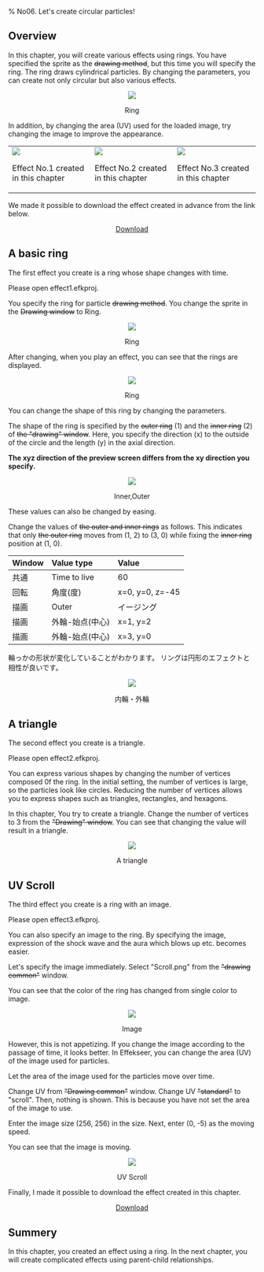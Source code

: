 ﻿% No06. Let's create circular particles!

<div class="main">

## Overview

In this chapter, you will create various effects using rings.
You have specified the sprite as the <s>drawing method</s>, but this time you will specify the ring.
The ring draws cylindrical particles.
By changing the parameters, you can create not only circular but also various effects.

<div align="center">
<img src="../../img/Tutorial/06_renderRing.png">
<p>Ring</p>
</div>

In addition, by changing the area (UV) used for the loaded image, try changing the image to improve the appearance.

<div align="center">
<table>
<tr>
<td>
<img src="../../img/Tutorial/06_ring_easing.gif">
<p>Effect No.1 created in this chapter</p>
</td>
<td>
<img src="../../img/Tutorial/06_tri.png">
<p>Effect No.2 created in this chapter</p>
</td>
<td>
<img src="../../img/Tutorial/06_scroll.gif">
<p>Effect No.3 created in this chapter</p>
</td>
</tr>
</table>
</div>

<p>We made it possible to download the effect created in advance from the link below.</p>
<div align="center">
<p><a href = "../../Sample/06_01_Sample.zip">Download</a></p>
</div>

## A basic ring

The first effect you create is a ring whose shape changes with time.

Please open effect1.efkproj.

You specify the ring for particle <s>drawing method</s>.
You change the sprite in the <s>Drawing window</s> to Ring.

<div align="center">
<img src="../../img/Tutorial/06_ring_en.png">
<p>Ring</p>
</div>

After changing, when you play an effect, you can see that the rings are displayed.

<div align="center">
<img src="../../img/Tutorial/06_ring.png">
<p>Ring</p>
</div>

You can change the shape of this ring by changing the parameters.

The shape of the ring is specified by the <s>outer ring</s> (1) and the <s>inner ring</s> (2) of <s>the "drawing" window</s>.
Here, you specify the direction (x) to the outside of the circle and the length (y) in the axial direction.

<b> The xyz direction of the preview screen differs from the xy direction you specify. </b>

<div align="center">
<img src="../../img/Tutorial/06_ring_inout.png">
<p>Inner,Outer</p>
</div>

These values can also be changed by easing.

Change the values of <s>the outer and inner rings</s> as follows.
This indicates that only <s>the outer ring</s> moves from (1, 2) to (3, 0) while fixing the <s>inner ring</s> position at (1, 0).

|Window|Value type|Value|
|:----|:----|:----|
|共通|Time to live|60|
|回転|角度(度)|x=0, y=0, z=-45|
|描画|Outer|イージング|
|描画|外輪-始点(中心)|x=1, y=2|
|描画|外輪-始点(中心)|x=3, y=0|

輪っかの形状が変化していることがわかります。
リングは円形のエフェクトと相性が良いです。

<div align="center">
<img src="../../img/Tutorial/06_ring_easing.gif">
<p>内輪・外輪</p>
</div>

## A triangle

The second effect you create is a triangle.

Please open effect2.efkproj.

You can express various shapes by changing the number of vertices composed 0f the ring.
In the initial setting, the number of vertices is large, so the particles look like circles.
Reducing the number of vertices allows you to express shapes such as triangles, rectangles, and hexagons.

In this chapter, You try to create a triangle. Change the number of vertices to 3 from the <s>"Drawing" window</s>.
You can see that changing the value will result in a triangle.

<div align="center">
<img src="../../img/Tutorial/06_tri.png">
<p>A triangle</p>
</div>

## UV Scroll

The third effect you create is a ring with an image.

Please open effect3.efkproj.

You can also specify an image to the ring.
By specifying the image, expression of the shock wave and the aura which blows up etc. becomes easier.

Let's specify the image immediately. Select "Scroll.png" from the <s>"drawing common"</s> window.

You can see that the color of the ring has changed from single color to image.

<div align="center">
<img src="../../img/Tutorial/06_ring_img.png">
<p>Image</p>
</div>

However, this is not appetizing. If you change the image according to the passage of time, it looks better.
In Effekseer, you can change the area (UV) of the image used for particles.

Let the area of the image used for the particles move over time.

Change UV from <s>"Drawing common"</s> window.
Change UV <s>"standard"</s> to "scroll".
Then, nothing is shown.
This is because you have not set the area of the image to use.

Enter the image size (256, 256) in the size. Next, enter (0, -5) as the moving speed.

You can see that the image is moving.

<div align="center">
<img src="../../img/Tutorial/06_scroll.gif">
<p>UV Scroll</p>
</div>

Finally, I made it possible to download the effect created in this chapter.

<div align="center">
<a href = "../../Sample/06_02_Sample.zip">Download</a>
</div>

## Summery

In this chapter, you created an effect using a ring.
In the next chapter, you will create complicated effects using parent-child relationships.

</div>